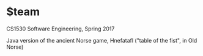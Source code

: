 # $team
CS1530 Software Engineering, Spring 2017

Java version of the ancient Norse game, Hnefatafl ("table of the fist", in Old Norse)

